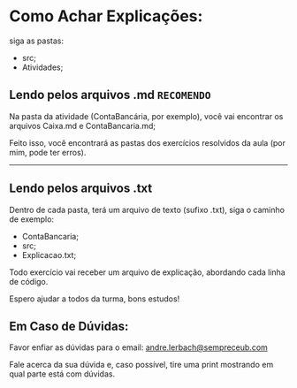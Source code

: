 # Como Achar Explicações:

siga as pastas:
- src;
- Atividades;

## Lendo pelos arquivos .md ```RECOMENDO```
Na pasta da atividade (ContaBancária, por exemplo), você vai encontrar os arquivos Caixa.md e ContaBancaria.md;

Feito isso, você encontrará as pastas dos exercícios resolvidos da aula (por mim, pode ter erros).

<hr>

## Lendo pelos arquivos .txt
Dentro de cada pasta, terá um arquivo de texto (sufixo .txt), siga o caminho de exemplo:
- ContaBancaria;
- src;
- Explicacao.txt;

Todo exercício vai receber um arquivo de explicação, abordando cada linha de código.

Espero ajudar a todos da turma, bons estudos!

## Em Caso de Dúvidas:

Favor enfiar as dúvidas para o email: andre.lerbach@sempreceub.com

Fale acerca da sua dúvida e, caso possível, tire uma print mostrando em qual parte está com dúvidas.